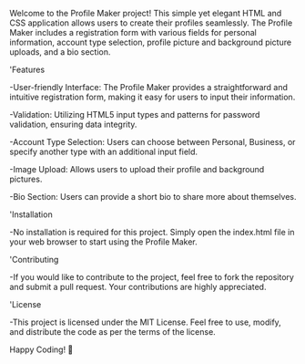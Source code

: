 Welcome to the Profile Maker project!
This simple yet elegant HTML and CSS application allows users to create their profiles seamlessly.
The Profile Maker includes a registration form with various fields for personal information, account type selection, profile picture and background picture uploads, and a bio section.

'Features

-User-friendly Interface: The Profile Maker provides a straightforward and intuitive registration form, making it easy for users to input their information.

-Validation: Utilizing HTML5 input types and patterns for password validation, ensuring data integrity.

-Account Type Selection: Users can choose between Personal, Business, or specify another type with an additional input field.

-Image Upload: Allows users to upload their profile and background pictures.

-Bio Section: Users can provide a short bio to share more about themselves.

'Installation

-No installation is required for this project. Simply open the index.html file in your web browser to start using the Profile Maker.

'Contributing

-If you would like to contribute to the project, feel free to fork the repository and submit a pull request. Your contributions are highly appreciated.

'License

-This project is licensed under the MIT License. Feel free to use, modify, and distribute the code as per the terms of the license.

Happy Coding! 🚀
